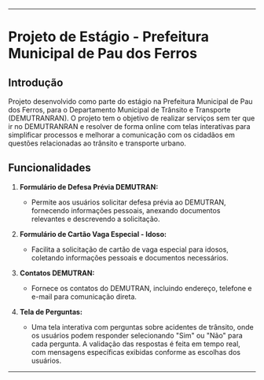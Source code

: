 

---

# Projeto de Estágio - Prefeitura Municipal de Pau dos Ferros

## Introdução

Projeto desenvolvido como parte do estágio na Prefeitura Municipal de Pau dos Ferros, para o Departamento Municipal de Trânsito e Transporte (DEMUTRANRAN). O projeto tem o objetivo de realizar serviços sem ter que ir no DEMUTRANRAN e resolver de forma online com telas interativas para simplificar processos e melhorar a comunicação com os cidadãos em questões relacionadas ao trânsito e transporte urbano.

## Funcionalidades

1. **Formulário de Defesa Prévia DEMUTRAN:**
   - Permite aos usuários solicitar defesa prévia ao DEMUTRAN, fornecendo informações pessoais, anexando documentos relevantes e descrevendo a solicitação.

2. **Formulário de Cartão Vaga Especial - Idoso:**
   - Facilita a solicitação de cartão de vaga especial para idosos, coletando informações pessoais e documentos necessários.

3. **Contatos DEMUTRAN:**
   - Fornece os contatos do DEMUTRAN, incluindo endereço, telefone e e-mail para comunicação direta.

4. **Tela de Perguntas:**
   - Uma tela interativa com perguntas sobre acidentes de trânsito, onde os usuários podem responder selecionando "Sim" ou "Não" para cada pergunta. A validação das respostas é feita em tempo real, com mensagens específicas exibidas conforme as escolhas dos usuários.

---

